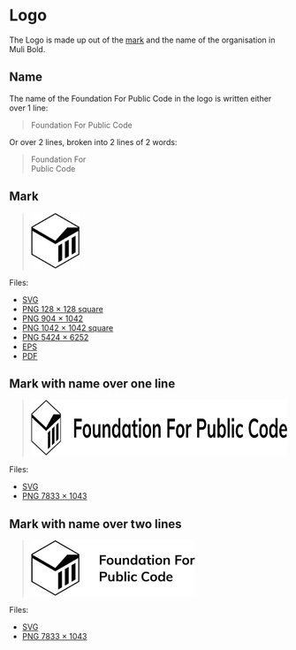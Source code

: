 # Logo

The Logo is made up out of the [mark](#mark) and the name of the organisation in Muli Bold.

## Name

The name of the Foundation For Public Code in the logo is written either over 1 line:

> Foundation For Public Code

Or over 2 lines, broken into 2 lines of 2 words:

> Foundation For  
> Public Code

## Mark

> <img src="mark.svg" height="100">

Files:

* [SVG](mark.svg)
* [PNG 128 × 128 square](mark-128w128h.png)
* [PNG 904 × 1042](mark-904w1042h.png)
* [PNG 1042 × 1042 square](mark-1042w1042h.png)
* [PNG 5424 × 6252](mark-5424w6252h.png)
* [EPS](mark.eps)
* [PDF](mark.pdf)

## Mark with name over one line

> <img src="mark-and-name-over-one-line.svg" height="100">

Files:

* [SVG](mark-and-name-over-one-line.svg)
* [PNG 7833 × 1043](mark-and-name-over-one-line-7833w1043h.png)

## Mark with name over two lines

> <img src="mark-and-name-over-two-lines.svg" height="100">

Files:

* [SVG](mark-and-name-over-two-lines.svg)
* [PNG 7833 × 1043](mark-and-name-over-two-lines-3082w1042h.png)
